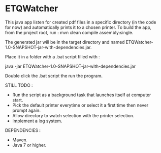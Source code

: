 # ETQWatcher

This java app listen for created pdf files in a specific directory (in the code for now) and automatically prints it to a chosen printer.
To build the app, from the project root, run : mvn clean compile assembly:single. 

The generated jar will be in the target directory and named ETQWatcher-1.0-SNAPSHOT-jar-with-dependencies.jar.

Place it in a folder with a .bat script filled with : 

java -jar ETQWatcher-1.0-SNAPSHOT-jar-with-dependencies.jar

Double click the .bat script the run the program.

STILL TODO : 
 - Run the script as a background task that launches itself at computer start.
 - Pick the default printer everytime or select it a first time then never prompt again.
 - Allow directory to watch selection with the printer selection.
 - Implement a log system.
 
DEPENDENCIES :
 - Maven.
 - Java 7 or higher.
